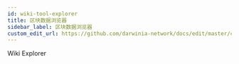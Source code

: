```yaml
---
id: wiki-tool-explorer
title: 区块数据浏览器
sidebar_label: 区块数据浏览器
custom_edit_url: https://github.com/darwinia-network/docs/edit/master/content/zh-CN/wiki-tool-explorer.md
---
```


Wiki Explorer